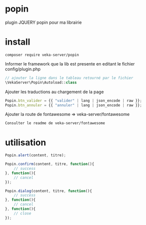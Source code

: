 # popin
plugin JQUERY popin pour ma librairie

# install

```
composer require veka-server/popin
```

Informer le framework que la lib est presente en editant le fichier config/plugin.php
```php
// ajouter la ligne dans le tableau retourné par le fichier
\VekaServer\Popin\Autoload::class
```

Ajouter les traductions au chargement de la page
```js
Popin.btn_valider = {{ "valider" | lang | json_encode | raw }};
Popin.btn_annuler = {{ "annuler" | lang | json_encode | raw }};
```

Ajouter la route de fontawesome => veka-server/fontawesome
```
Consulter le readme de veka-server/fontawesome
```

# utilisation
```js
Popin.alert(content, titre);
```
```js
Popin.confirm(content, titre, function(){
    // success
}, function(){
    // cancel
});
```
```js
Popin.dialog(content, titre, function(){
    // success
}, function(){
    // cancel
}, function(){
    // close 
});
```
